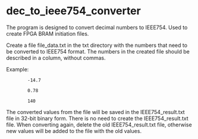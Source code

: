 # dec_to_ieee754_converter

The program is designed to convert decimal numbers to IEEE754. Used to create FPGA BRAM initiation files.

Create a file file_data.txt in the txt directory with the numbers that need to be converted to IEEE754 format.
The numbers in the created file should be described in a column, without commas.

Example:

			-14.7 
			
			0.78 
			
			140 

The converted values from the file will be saved in the IEEE754_result.txt file in 32-bit binary form. There is no need to create the IEEE754_result.txt file.
When converting again, delete the old IEEE754_result.txt file, otherwise new values will be added to the file with the old values.